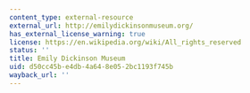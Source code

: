 ```yaml
---
content_type: external-resource
external_url: http://emilydickinsonmuseum.org/
has_external_license_warning: true
license: https://en.wikipedia.org/wiki/All_rights_reserved
status: ''
title: Emily Dickinson Museum
uid: d50cc45b-e4db-4a64-8e05-2bc1193f745b
wayback_url: ''
---
```

